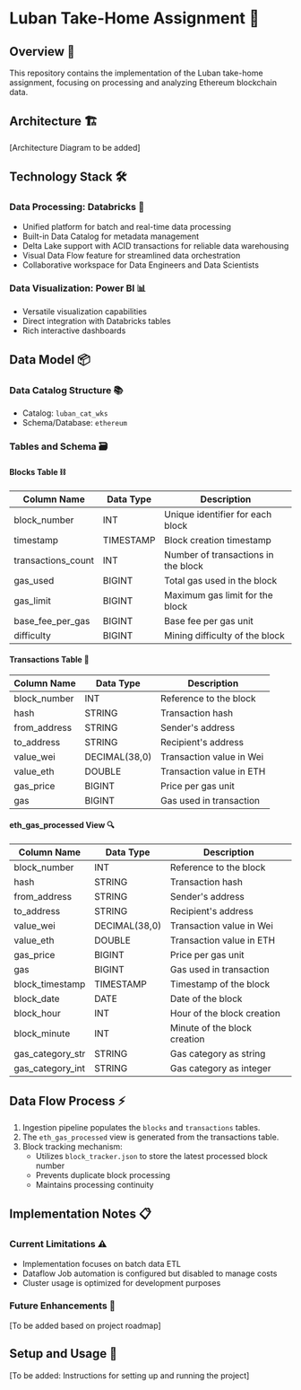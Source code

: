 # Luban Take-Home Assignment 🚀

## Overview 📝
This repository contains the implementation of the Luban take-home assignment, focusing on processing and analyzing Ethereum blockchain data.

## Architecture 🏗️
[Architecture Diagram to be added]

## Technology Stack 🛠️

### Data Processing: Databricks 💫
- Unified platform for batch and real-time data processing
- Built-in Data Catalog for metadata management
- Delta Lake support with ACID transactions for reliable data warehousing
- Visual Data Flow feature for streamlined data orchestration
- Collaborative workspace for Data Engineers and Data Scientists

### Data Visualization: Power BI 📊
- Versatile visualization capabilities
- Direct integration with Databricks tables
- Rich interactive dashboards

## Data Model 📦

### Data Catalog Structure 📚
- Catalog: `luban_cat_wks`
- Schema/Database: `ethereum`

### Tables and Schema 🗃️

#### Blocks Table ⛓️
| Column Name | Data Type | Description |
|-------------|-----------|-------------|
| block_number | INT | Unique identifier for each block |
| timestamp | TIMESTAMP | Block creation timestamp |
| transactions_count | INT | Number of transactions in the block |
| gas_used | BIGINT | Total gas used in the block |
| gas_limit | BIGINT | Maximum gas limit for the block |
| base_fee_per_gas | BIGINT | Base fee per gas unit |
| difficulty | BIGINT | Mining difficulty of the block |

#### Transactions Table 💸
| Column Name | Data Type | Description |
|-------------|-----------|-------------|
| block_number | INT | Reference to the block |
| hash | STRING | Transaction hash |
| from_address | STRING | Sender's address |
| to_address | STRING | Recipient's address |
| value_wei | DECIMAL(38,0) | Transaction value in Wei |
| value_eth | DOUBLE | Transaction value in ETH |
| gas_price | BIGINT | Price per gas unit |
| gas | BIGINT | Gas used in transaction |

#### eth_gas_processed View 🔍
| Column Name | Data Type | Description |
|-------------|-----------|-------------|
| block_number | INT | Reference to the block |
| hash | STRING | Transaction hash |
| from_address | STRING | Sender's address |
| to_address | STRING | Recipient's address |
| value_wei | DECIMAL(38,0) | Transaction value in Wei |
| value_eth | DOUBLE | Transaction value in ETH |
| gas_price | BIGINT | Price per gas unit |
| gas | BIGINT | Gas used in transaction |
| block_timestamp | TIMESTAMP | Timestamp of the block |
| block_date | DATE | Date of the block |
| block_hour | INT | Hour of the block creation |
| block_minute | INT | Minute of the block creation |
| gas_category_str | STRING | Gas category as string |
| gas_category_int | STRING | Gas category as integer |



## Data Flow Process ⚡
1. Ingestion pipeline populates the `blocks` and `transactions` tables.
2. The `eth_gas_processed` view is generated from the transactions table.
3. Block tracking mechanism:
   - Utilizes `block_tracker.json` to store the latest processed block number
   - Prevents duplicate block processing
   - Maintains processing continuity

## Implementation Notes 📋

### Current Limitations ⚠️
- Implementation focuses on batch data ETL
- Dataflow Job automation is configured but disabled to manage costs
- Cluster usage is optimized for development purposes

### Future Enhancements 🔮
[To be added based on project roadmap]

## Setup and Usage 🔧
[To be added: Instructions for setting up and running the project]

